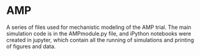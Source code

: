 # AMP
A series of files used for mechanistic modeling of the AMP trial. The main simulation code is in the AMPmodule.py file, and iPython notebooks were created in jupyter, which contain all the running of simulations and printing of figures and data.
